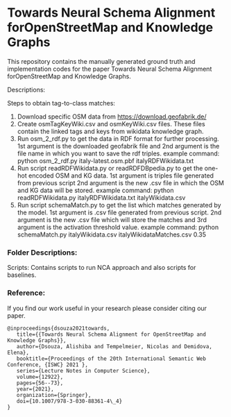 # Towards Neural Schema Alignment forOpenStreetMap and Knowledge Graphs
This repository contains the manually generated ground truth and implementation codes for the paper Towards Neural Schema Alignment forOpenStreetMap and Knowledge Graphs.

Descriptions:

Steps to obtain tag-to-class matches:

1. Download specific OSM data from https://download.geofabrik.de/ 
2. Create osmTagKeyWiki.csv and osmKeyWiki.csv files. These files contain the linked tags and keys from wikidata knowledge graph.
3. Run osm_2_rdf.py to get the data in RDF format for further processing. 1st argument is the downloaded geofabrik file and 2nd argument is the file name in which you want to save the rdf triples.
   example command: python osm_2_rdf.py italy-latest.osm.pbf italyRDFWikidata.txt
4. Run script readRDFWikidata.py or readRDFDBpedia.py to get the one-hot encoded OSM and KG data. 1st argument is triples file generated from previous script 2nd argument is the new .csv file in which the OSM and KG data will be stored.
   example command: python readRDFWikidata.py italyRDFWikidata.txt italyWikidata.csv
5. Run script schemaMatch.py to get the list which matches generated by the model. 1st argument is .csv file generated from previous script. 2nd argument is the new .csv file which will store the matches and 3rd argument is the activation threshold value.
   example command: python schemaMatch.py italyWikidata.csv italyWikidataMatches.csv 0.35

### Folder Descriptions:

Scripts: Contains scripts to run NCA approach and also scripts for baselines.

### Reference:

If you find our work useful in your research please consider citing our paper. 
```
@inproceedings{dsouza2021towards,
   title={{Towards Neural Schema Alignment for OpenStreetMap and Knowledge Graphs}},
   author={Dsouza, Alishiba and Tempelmeier, Nicolas and Demidova, Elena},
   booktitle={Proceedings of the 20th International Semantic Web Conference, {ISWC} 2021 },
   series={Lecture Notes in Computer Science},
   volume={12922},
   pages={56--73},
   year={2021},
   organization={Springer},
   doi={10.1007/978-3-030-88361-4\_4}
}
```